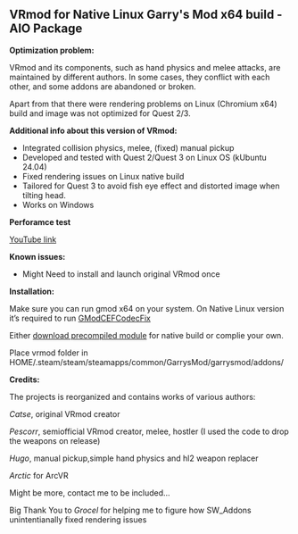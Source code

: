 ## **VRmod for Native Linux Garry's Mod x64 build - AIO Package**

**Optimization problem:**

VRmod and its components, such as hand physics and melee attacks, are maintained by different authors. In some cases, they conflict with each other, and some addons are abandoned or broken.

Apart from that there were rendering problems on Linux (Chromium x64) build and image was not optimized for Quest 2/3.

**Additional info about this version of VRmod:**

* Integrated collision physics, melee, (fixed) manual pickup
* Developed and tested with Quest 2/Quest 3 on Linux OS (kUbuntu 24.04)
* Fixed rendering issues on Linux native build
* Tailored for Quest 3 to avoid fish eye effect and distorted image when tilting head.
* Works on Windows

**Perforamce test**

[YouTube link](https://www.youtube.com/shorts/CZYd3S08roo)

**Known issues:**

* Might Need to install and launch original VRmod once

**Installation:**

Make sure you can run gmod x64 on your system. On Native Linux version it’s required to run [GModCEFCodecFix](https://github.com/solsticegamestudios/GModCEFCodecFix)

Either [download precompiled module](https://github.com/Abyss-c0re/vrmod-module-master/tree/main/install) for native build or complie your own.

Place vrmod folder in HOME/.steam/steam/steamapps/common/GarrysMod/garrysmod/addons/

**Credits:**

The projects is reorganized and contains works of various authors:

*Catse*, original VRmod creator

*Pescorr*, semiofficial VRmod creator, melee, hostler (I used the code to drop the weapons on release)

*Hugo*, manual pickup,simple hand physics and hl2 weapon replacer

*Arctic* for ArcVR

Might be more, contact me to be included...

Big Thank You to *Grocel* for helping me to figure how SW_Addons unintentianally fixed rendering issues
